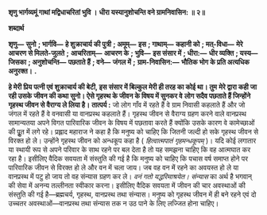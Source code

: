 **शृणु भार्गव्यमूं गाथां मद्विधाचरितां भुवि ।** **धीरा यस्यानुशोचन्ति वने ग्रामनिवासिन: ॥ २॥** 

**शब्दार्थ** 

**शृणु—** **सुनो** **; भार्गवि—** **हे शुक्राचार्य की पुत्री** **; अमूम्—** **इस** **; गाथाम्—** **कहानी को** **; मत्-विधा—** **मेरे आचरण से मिलते-जुलते** **;** **आचरिताम्—** **आचरण के** **; भुवि—** **इस संसार में** **; धीरा:—** **धीर व्यक्ति** **; यस्य—** **जिसका** **; अनुशोचन्ति—** **पछताते हैं** **; वने—** **जंगल में** **;** **ग्राम-निवासिन:—** **भौतिक भोग के प्रति अत्यधिक अनुरक्त।** **.** 

**हे मेरी प्रिय पत्नी एवं शुक्राचार्य की बेटी, इस संसार में बिल्कुल मेरी ही तरह का कोई था। तुम** **मेरे द्वारा कही जा रही उसके जीवन की कथा सुनो। ऐसे गृहस्थ के जीवन के विषय में सुनकर वे** **लोग सदैव पछताते हैं जिन्होंने गृहस्थ जीवन से वैराग्य ले लिया है।** **तात्पर्य :** जो लोग गाँव में रहते हैं वे ग्राम निवासी कहलाते हैं और जो जंगल में रहते हैं वे वनवासी या वानप्रस्थ कहलाते हैं। गृहस्थ जीवन से वैराग्य ग्रहण करने वाले वानप्रस्थ सामान्यतया अपने विगत पारिवारिक जीवन के विषय में पछतावा करते हैं क्योंकि उसके कारण वे कामेच्छाओं की पूॢत में लगे रहे। प्रह्लाद महाराज ने कहा है कि मनुष्य को चाहिए कि जितनी जल्दी हो सके गृहस्थ जीवन से विरक्त हो ले। उन्होंने गृहस्थ जीवन को अन्धकूप कहा है ( *हित्वात्मपातं गृहमन्धकूपम्* )। यदि कोई लगातार या स्थायी रूप से अपने परिवार के साथ रहने पर बल देता है तो यह समझना चाहिए कि वह आत्मघात कर रहा है। इसीलिए वैदिक सवयता में संस्तुति की गई है कि मनुष्य को चाहिए कि पचास वर्ष समाप्त होने पर पारिवारिक जीवन से विरक्त हो ले और वन में चला जाय। जब वह वन में रहने का अवयस्त हो ले या वानप्रस्थ में पटु हो जाय तो वह संन्यास ग्रहण कर ले। *वनं गतो यद्धरिमाश्रयेत। संन्यास* का अर्थ है भगवान् की सेवा में अनन्य तल्लीनता स्वीकार करना। इसीलिए वैदिक सवयता में जीवन की चार अवस्थाओं की संस्तुति की गई है—ब्रह्मचर्य, गृहस्थ, वानप्रस्थ तथा संन्यास। मनुष्य को गृहस्थ जीवन में ही बने रहने एवं दो उच्चतर अवस्थाओं—वानप्रस्थ तथा संन्यास तक न उठ पाने के लिए लज्जित होना चाहिए।  